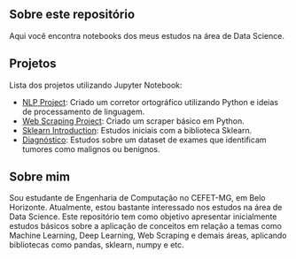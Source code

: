 ## Sobre este repositório

Aqui você encontra notebooks dos meus estudos na área de Data Science.

## Projetos

Lista dos projetos utilizando Jupyter Notebook:

* [NLP Project](notebooks/nlp-project.ipynb): Criado um corretor ortográfico utilizando Python e ideias de processamento de linguagem.
* [Web Scraping Project](notebooks/web-scraping-project.ipynb): Criado um scraper básico em Python.
* [Sklearn Introduction](notebooks/sklearn-introduction.ipynb): Estudos iniciais com a biblioteca Sklearn.
* [Diagnóstico](notebooks/diagnostico-project.ipynb): Estudos sobre um dataset de exames que identificam tumores como malignos ou benignos.

## Sobre mim

Sou estudante de Engenharia de Computação no CEFET-MG, em Belo Horizonte. Atualmente, estou bastante interessado nos estudos na área de Data Science. Este repositório tem como objetivo apresentar inicialmente estudos básicos sobre a aplicação de conceitos em relação a temas como Machine Learning, Deep Learning, Web Scraping e demais áreas, aplicando bibliotecas como pandas, sklearn, numpy e etc.
